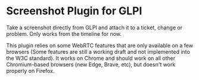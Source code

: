# Screenshot Plugin for GLPI
Take a screenshot directly from GLPI and attach it to a ticket, change or problem. Only works from the timeline for now.

This plugin relies on some WebRTC features that are only available on a few browsers (Some features are still a working draft and not implemented into the W3C standard). It works on Chrome and should work on all other Chromium-based browsers (new Edge, Brave, etc), but doesn't work properly on Firefox.